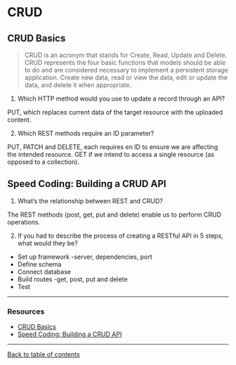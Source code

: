 # CRUD

## CRUD Basics
> CRUD is an acronym that stands for Create, Read, Update and Delete.  CRUD represents the four basic functions that models should be able to do and are considered necessary to implement a persistent storage application. Create new data, read or view the data, edit or update the data, and delete it when appropriate.

1. Which HTTP method would you use to update a record through an API?

PUT, which replaces current data of the target resource with the uploaded content.

2. Which REST methods require an ID parameter?

PUT, PATCH and DELETE, each requires en ID to ensure we are affecting the intended resource.  GET if we intend to access a single resource (as opposed to a collection).


## Speed Coding: Building a CRUD API

1. What’s the relationship between REST and CRUD?

The REST methods (post, get, put and delete) enable us to perform CRUD operations.

2. If you had to describe the process of creating a RESTful API in 5 steps, what would they be?
  - Set up framework -server, dependencies, port
  - Define schema
  - Connect database
  - Build routes -get, post, put and delete
  - Test

--- 

### Resources

- [CRUD Basics](https://medium.com/geekculture/crud-operations-explained-2a44096e9c88)
- [Speed Coding: Building a CRUD API](https://www.youtube.com/watch?v=EzNcBhSv1Wo)

---

[Back to table of contents](../README.md)